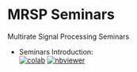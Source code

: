 # MRSP Seminars
Multirate Signal Processing Seminars

 - Seminars Introduction:<br>
 <a href="https://colab.research.google.com/github/TUIlmenauAMS/MRSP_Tutorials/blob/master/seminars/mrsp_seminars_intro_colab.ipynb" target="_blank"><img src="https://colab.research.google.com/assets/colab-badge.svg" alt="colab"></a>
<a href="https://nbviewer.org/github/TUIlmenauAMS/MRSP_Tutorials/blob/master/seminars/mrsp_seminars_intro.ipynb" target="_blank"><img src="https://badgen.net/badge/View/in%20NBViewer/blue?icon=terminal" alt="nbviewer"></a>







